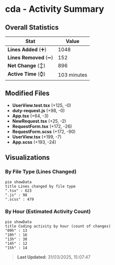 # cda - Activity Summary 

## Overall Statistics

| Stat                   | Value                                                             |
| ---------------------- | ----------------------------------------------------------------- |
| **Lines Added** (➕)   | 1048                                          |
| **Lines Removed** (➖) | 152                                        |
| **Net Change** (↕)    | 896                |
| **Active Time** (⌚)   | 103 minutes |


## Modified Files
- **UserView.test.tsx** (+125, -0)
- **duty-request.js** (+98, -0)
- **App.tsx** (+64, -3)
- **NewRequest.tsx** (+25, -2)
- **RequestForm.tsx** (+172, -26)
- **RequestForm.scss** (+172, -90)
- **UserView.tsx** (+199, -7)
- **App.scss** (+193, -24)

## Visualizations

### By File Type (Lines Changed)

```mermaid
pie showData
title Lines changed by file type
".tsx" : 623
".js" : 98
".scss" : 479
```

### By Hour (Estimated Activity Count)

```mermaid
pie showData
title Coding activity by hour (count of changes)
"09h" : 13
"10h" : 16
"13h" : 30
"14h" : 12
"15h" : 14
```


> **Last Updated:** 31/03/2025, 15:07:47